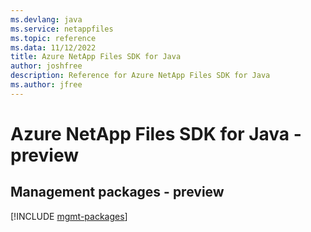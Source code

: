 ```yaml
---
ms.devlang: java
ms.service: netappfiles
ms.topic: reference
ms.data: 11/12/2022
title: Azure NetApp Files SDK for Java
author: joshfree
description: Reference for Azure NetApp Files SDK for Java
ms.author: jfree
---
```

# Azure NetApp Files SDK for Java - preview

## Management packages - preview
[!INCLUDE [mgmt-packages](netapp-files-mgmt-index.md)]